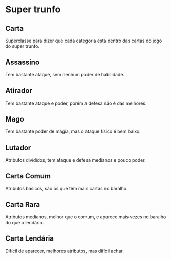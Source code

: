 # Super trunfo

## Carta
Superclasse para dizer que cada categoria está dentro das cartas do jogo do super trunfo.

## Assassino
Tem bastante ataque, sem nenhum poder de habilidade.

## Atirador
Tem bastante ataque e poder, porém a defesa não é das melhores.

## Mago
Tem bastante poder de magia, mas o ataque físico é bem baixo.

## Lutador
Atributos divididos, tem ataque e defesa medianos e pouco poder.

## Carta Comum
Atributos básicos, são os que têm mais cartas no baralho.

## Carta Rara
Atributos medianos, melhor que o comum, e aparece mais vezes no baralho do que o lendário.

## Carta Lendária
Difícil de aparecer, melhores atributos, mas difícil achar.

